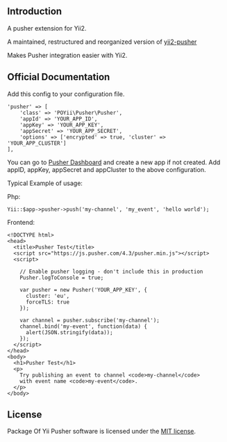 ## Introduction
A pusher extension for Yii2.

A maintained, restructured and reorganized version of [yii2-pusher](https://github.com/br0sk/yii2-pusher)

Makes Pusher integration easier with Yii2.

## Official Documentation
Add this config to your configuration file. 

    'pusher' => [
        'class' => 'POYii\Pusher\Pusher',
        'appId' => 'YOUR_APP_ID',
        'appKey' => 'YOUR_APP_KEY',
        'appSecret' => 'YOUR_APP_SECRET',
        'options' => ['encrypted' => true, 'cluster' => 'YOUR_APP_CLUSTER']
    ],

You can go to [Pusher Dashboard](https://dashboard.pusher.com/) and create a new app if not created.
Add appID, appKey, appSecret and appCluster to the above configuration.

Typical Example of usage:

Php:

    Yii::$app->pusher->push('my-channel', 'my_event', 'hello world');

Frontend:

    <!DOCTYPE html>
    <head>
      <title>Pusher Test</title>
      <script src="https://js.pusher.com/4.3/pusher.min.js"></script>
      <script>
    
        // Enable pusher logging - don't include this in production
        Pusher.logToConsole = true;
    
        var pusher = new Pusher('YOUR_APP_KEY', {
          cluster: 'eu',
          forceTLS: true
        });
    
        var channel = pusher.subscribe('my-channel');
        channel.bind('my-event', function(data) {
          alert(JSON.stringify(data));
        });
      </script>
    </head>
    <body>
      <h1>Pusher Test</h1>
      <p>
        Try publishing an event to channel <code>my-channel</code>
        with event name <code>my-event</code>.
      </p>
    </body>

## License

Package Of Yii Pusher software is licensed under the [MIT license](https://opensource.org/licenses/MIT).
